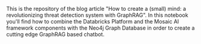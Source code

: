 This is the repository of the blog article "How to create a (small) mind: a revolutionizing threat detection system with GraphRAG".
In this notebook you'll find how to combine the Databricks Platform and the Mosaic AI framework components with the Neo4j Graph Database in order to create a cutting edge GraphRAG based chatbot.